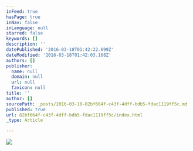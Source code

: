 ```yaml
---
inFeed: true
hasPage: true
inNav: false
inLanguage: null
starred: false
keywords: []
description: ''
datePublished: '2016-03-18T01:42:22.699Z'
dateModified: '2016-03-18T01:42:03.168Z'
authors: []
publisher:
  name: null
  domain: null
  url: null
  favicon: null
title: ''
author: []
sourcePath: _posts/2016-03-18-82bf664f-c43f-4dff-bdb5-fdac1119ff5c.md
published: true
url: 82bf664f-c43f-4dff-bdb5-fdac1119ff5c/index.html
_type: Article

---
```

![](https://the-grid-user-content.s3-us-west-2.amazonaws.com/1fd82959-2d3a-4c8b-8aa6-b69a097e5eb1.jpg)